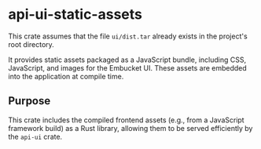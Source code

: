# api-ui-static-assets

This crate assumes that the file `ui/dist.tar` already exists in the project's root directory.

It provides static assets packaged as a JavaScript bundle, including CSS, JavaScript, and images for the Embucket UI. These assets are embedded into the application at compile time.

## Purpose

This crate includes the compiled frontend assets (e.g., from a JavaScript framework build) as a Rust library, allowing them to be served efficiently by the `api-ui` crate.
